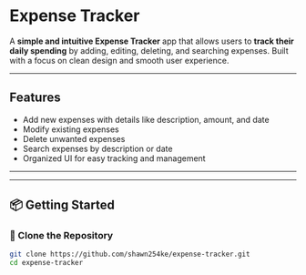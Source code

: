 
#  Expense Tracker

A **simple and intuitive Expense Tracker** app that allows users to **track their daily spending** by adding, editing, deleting, and searching expenses. Built with a focus on clean design and smooth user experience.

---

##  Features

-  Add new expenses with details like description, amount, and date
-  Modify existing expenses
-  Delete unwanted expenses
- Search expenses by description or date
- Organized UI for easy tracking and management

---
---

## 📦 Getting Started

### 🔄 Clone the Repository

```bash
git clone https://github.com/shawn254ke/expense-tracker.git
cd expense-tracker
